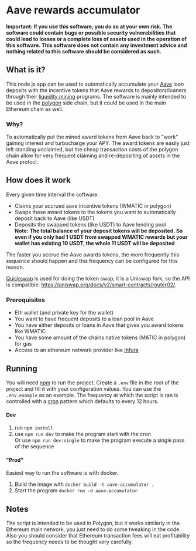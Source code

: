 # Aave rewards accumulator

**Important: If you use this software, you do so at your own risk. The software could contain bugs or possible security vulnerabilities that could lead to losses or a complete loss of assets used in the operation of this software. This software does not contain any investment advice and nothing related to this software should be considered as such.**  

## What is it?

This node js app can be used to automatically accumulate your [Aave](https://aave.com) loan deposits with the incentive tokens that Aave rewards to depositors/loaners through their [liquidity mining](https://docs.aave.com/developers/guides/liquidity-mining) programs. The software is mainly intended to be used in the [polygon](https://polygon.technology/) side chain, but it could be used in the main Ethereum chain as well.

### Why?

To automatically put the mined award tokens from Aave back to "work" gaining interest and turbocharge your APY. The award tokens are easily just left standing unclaimed, but the cheap transaction costs of the polygon chain allow for very frequent claiming and re-depositing of assets in the Aave protocl. 

## How does it work

Every given time interval the software:

- Claims your accrued aave incentive tokens (WMATIC in polygon)
- Swaps these award tokens to the tokens you want to automatically deposit back to Aave (like USDT)
- Deposits the swapped tokens (like USDT) to Aave lending pool  
**Note: The total balance of your deposit tokens will be deposited. So even if you only had 1 USDT from swapped WMATIC rewards but your wallet has existing 10 USDT, the whole 11 USDT will be deposited**

The faster you accrue the Aave awards tokens, the more frequently this sequence should happen and this frequency can be configured for this reason.

[Quickswap](https://quickswap.exchange/) is used for doing the token swap, it is a Uniswap fork, so the API is compatible: https://uniswap.org/docs/v2/smart-contracts/router02/.

### Prerequisites
 
- Eth wallet (and private key for the wallet)
- You want to have frequent deposits to a loan pool in Aave
- You have either deposits or loans in Aave that gives you award tokens like WMATIC
- You have some amount of the chains native tokens (MATIC in polygon) for gas
- Access to an ethereum network provider like [Infura](https://infura.io/)

## Running

You will need [npm](https://docs.npmjs.com/) to run the project. Create a `.env` file in the root of the project and fill it with your configuration values. You can use the `.env.example` as an example. The frequency at which the script is ran is controlled with a [cron](https://cron.help/every-12-hours) pattern which defaults to every 12 hours.

#### Dev

1. run `npm install`
2. use `npm run dev` to make the program start with the cron  
Or use `npm run dev:single` to make the program execute a single pass of the sequence

#### "Prod"

Easiest way to run the software is with docker.

1. Build the image with `docker build -t aave-accumulator .`
2. Start the program `docker run -d aave-accumulator`


## Notes

The script is intended to be used in Polygon, but it works similarly in the Ethereum main network, you just need to do some tweaking in the code. Also you should consider that Ethereum transaction fees will eat profitability so the frequency needs to be thought very carefully.